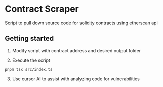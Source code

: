 # Contract Scraper

Script to pull down source code for solidity contracts using etherscan api

## Getting started

1. Modify script with contract address and desired output folder

2. Execute the script

```
pnpm tsx src/index.ts
```

3. Use cursor AI to assist with analyzing code for vulnerabilities
